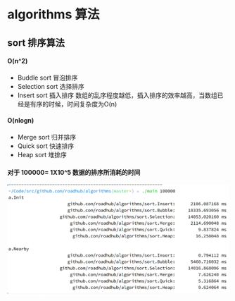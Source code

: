 # algorithms 算法

## sort 排序算法
#### O(n^2)
- Buddle sort    冒泡排序
- Selection sort 选择排序
- Insert sort    插入排序 数组的乱序程度越低，插入排序的效率越高，当数组已经是有序的时候，时间复杂度为O(n)

#### O(nlogn)
- Merge sort 归并排序
- Quick sort 快速排序
- Heap sort  堆排序
#### 对于 100000= 1X10^5 数据的排序所消耗的时间
![](./static/test-sort.png)

